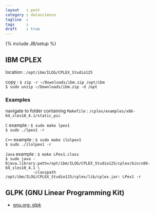 ```yaml
---
layout   : post
category : datascience
tagline  : 
tags     :
draft    : true 
---
```

{% include JB/setup %}

## IBM CPLEX

location
:   `/opt/ibm/ILOG/CPLEX_Studio125`

copy
:   `$ zip -r ~/Downloads/ibm.zip /opt/ibm`  
    `$ sudo unzip ~/Downloads/ibm.zip -d /opt`

### Examples

navigate to folder containing `Makefile`
:   `/cplex/examples/x86-64_sles10_4.1/static_pic`

`C` example
:   `$ sudo make lpex1`  
	`$ sudo ./lpex1 -r`

`C++` example
:   `$ sudo make ilolpex1`  
	`$ sudo ./ilolpex1 -r`

`Java` example
:   `$ make LPex1.class`  
    `$ sudo java -Djava.library.path=/opt/ibm/ILOG/CPLEX_Studio125/cplex/bin/x86-64_sles10_4.1 \`  
    `            -classpath /opt/ibm/ILOG/CPLEX_Studio125/cplex/lib/cplex.jar: LPex1 -r`

## GLPK (GNU Linear Programming Kit)

- [gnu.org: glpk](http://www.gnu.org/software/glpk)
